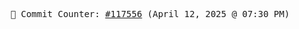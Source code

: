 <p align="center">
    <samp>
        📮 Commit Counter: <a href="https://github.com/Javascript-void0/Javascript-void0/commits/main">#117556</a> (April 12, 2025 @ 07:30 PM)
    </samp>
</p>